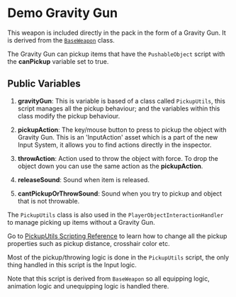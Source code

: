 # Demo Gravity Gun

This weapon is included directly in the pack in the form of a Gravity Gun. It is derived from the [`BaseWeapon`](BaseWeapon.md) class.

The Gravity Gun can pickup items that have the `PushableObject` script with the **canPickup** variable set to true.

## Public Variables

1. **gravityGun**: This is variable is based of a class called `PickupUtils`, this script manages all the pickup behaviour; and the variables within this class modify the pickup behaviour.

2. **pickupAction**: The key/mouse button to press to pickup the object with Gravity Gun. This is an 'InputAction' asset which is a part of the new Input System, it allows you to find actions directly in the inspector.

3. **throwAction**: Action used to throw the object with force. To drop the object down you can use the same action as the **pickupAction**.

4. **releaseSound**: Sound when item is released.

5. **cantPickupOrThrowSound**: Sound when you try to pickup and object that is not throwable.

The `PickupUtils` class is also used in the `PlayerObjectInteractionHandler` to manage picking up items without a Gravity Gun.

Go to [PickupUtils Scripting Reference](../utils/PickupUtils.md) to learn how to change all the pickup properties such as pickup distance, crosshair color etc.

Most of the pickup/throwing logic is done in the `PickupUtils` script, the only thing handled in this script is the Input logic.

Note that this script is derived from `BaseWeapon` so all equipping logic, animation logic and unequipping logic is handled there.
